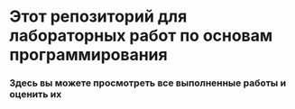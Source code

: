 # Этот репозиторий для лабораторных работ по основам программирования
### Здесь вы можете просмотреть все выполненные работы и оценить их
